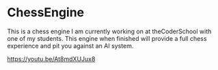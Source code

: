 # ChessEngine
This is a chess engine I am currently working on at theCoderSchool with one of my students. This engine when finished will provide a full chess experience and pit you against an AI system. 

https://youtu.be/At8mdXUJux8

